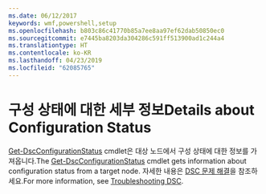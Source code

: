 ```yaml
---
ms.date: 06/12/2017
keywords: wmf,powershell,setup
ms.openlocfilehash: b803c86c41770b85a7ee8aa97ef62dab50850ec0
ms.sourcegitcommit: e7445ba8203da304286c591ff513900ad1c244a4
ms.translationtype: HT
ms.contentlocale: ko-KR
ms.lasthandoff: 04/23/2019
ms.locfileid: "62085765"
---
```

# <a name="details-about-configuration-status"></a><span data-ttu-id="dd593-102">구성 상태에 대한 세부 정보</span><span class="sxs-lookup"><span data-stu-id="dd593-102">Details about Configuration Status</span></span>

<span data-ttu-id="dd593-103">[Get-DscConfigurationStatus](https://technet.microsoft.com/library/mt517868.aspx) cmdlet은 대상 노드에서 구성 상태에 대한 정보를 가져옵니다.</span><span class="sxs-lookup"><span data-stu-id="dd593-103">The [Get-DscConfigurationStatus](https://technet.microsoft.com/library/mt517868.aspx) cmdlet gets information about configuration status from a target node.</span></span>
<span data-ttu-id="dd593-104">자세한 내용은 [DSC 문제 해결](https://msdn.microsoft.com/powershell/dsc/troubleshooting)을 참조하세요.</span><span class="sxs-lookup"><span data-stu-id="dd593-104">For more information, see [Troubleshooting DSC](https://msdn.microsoft.com/powershell/dsc/troubleshooting).</span></span>
